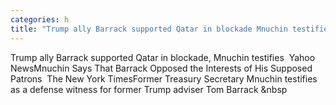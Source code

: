 ```yaml
---
categories: h
title: "Trump ally Barrack supported Qatar in blockade Mnuchin testifies  Yahoo News"
---
```

Trump ally Barrack supported Qatar in blockade, Mnuchin testifies&nbsp;&nbsp;Yahoo NewsMnuchin Says That Barrack Opposed the Interests of His Supposed Patrons&nbsp;&nbsp;The New York TimesFormer Treasury Secretary Mnuchin testifies as a defense witness for former Trump adviser Tom Barrack&nbsp;&nbsp